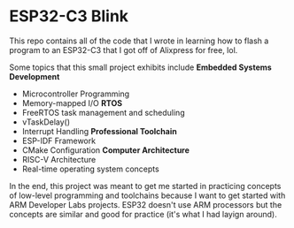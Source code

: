 # ESP32-C3 Blink
This repo contains all of the code that I wrote in learning how to flash a program to an ESP32-C3
that I got off of Alixpress for free, lol. 

Some topics that this small project exhibits include 
**Embedded Systems Development**  
- Microcontroller Programming
- Memory-mapped I/O 
**RTOS**  
- FreeRTOS task management and scheduling
- vTaskDelay() 
- Interrupt Handling 
**Professional Toolchain**   
- ESP-IDF Framework
- CMake Configuration
**Computer Architecture**  
- RISC-V Architecture 
- Real-time operating system concepts

In the end, this project was meant to get me started in practicing concepts of low-level
programming and toolchains because I want to get started with ARM Developer Labs projects.
ESP32 doesn't use ARM processors but the concepts are similar and good for practice (it's what I had layign around).